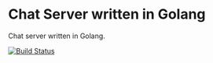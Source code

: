 # Chat Server written in Golang

Chat server written in Golang.

[![Build Status](https://travis-ci.org/mnrn/chat-server.svg?branch=master)](https://travis-ci.org/mnrn/chat-server)